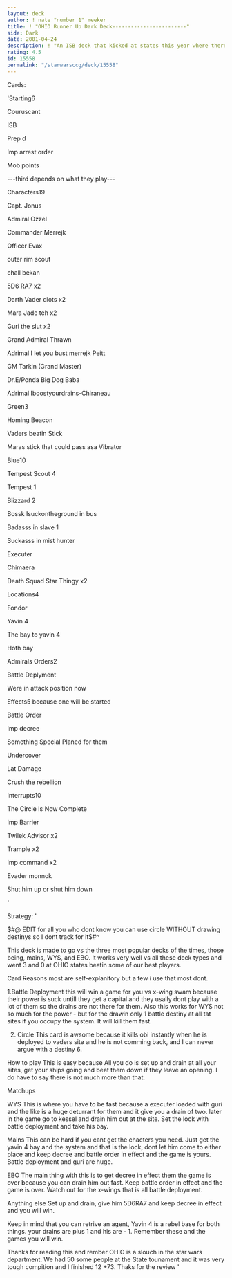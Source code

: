 ```yaml
---
layout: deck
author: ! nate "number 1" meeker
title: ! "OHIO Runner Up Dark Deck------------------------"
side: Dark
date: 2001-04-24
description: ! "An ISB deck that kicked at states this year where there were 50 some people. This deck went 3 and 0."
rating: 4.5
id: 15558
permalink: "/starwarsccg/deck/15558"
---
```

Cards: 

'Starting6

Couruscant

ISB

Prep d

Imp arrest order

Mob points

---third depends on what they play---


Characters19

Capt. Jonus

Admiral Ozzel

Commander Merrejk

Officer Evax

outer rim scout

chall bekan

5D6 RA7 x2

Darth Vader dlots x2

Mara Jade teh x2

Guri the slut x2

Grand Admiral Thrawn

Adrimal I let you bust merrejk Peitt

GM Tarkin (Grand Master)

Dr.E/Ponda Big Dog Baba

Adrimal Iboostyourdrains-Chiraneau


Green3

Homing Beacon

Vaders beatin Stick

Maras stick that could pass asa Vibrator


Blue10

Tempest Scout 4

Tempest 1

Blizzard 2

Bossk Isuckontheground in bus

Badasss in slave 1

Suckasss in mist hunter

Executer

Chimaera

Death Squad Star Thingy x2


Locations4

Fondor

Yavin 4

The bay to yavin 4

Hoth bay


Admirals Orders2

Battle Deplyment

Were in attack position now


Effects5 because one will be started

Battle Order

Imp decree

Something Special Planed for them

Undercover

Lat Damage

Crush the rebellion


Interrupts10

The Circle Is Now Complete

Imp Barrier

Twilek Advisor x2

Trample x2

Imp command x2

Evader monnok

Shut him up or shut him down



'

Strategy: '

$#@ EDIT for all you who dont know you can use circle WITHOUT drawing destinys so I dont track for it$#^


This deck is made to go vs the three most popular decks of the times, those being, mains, WYS, and EBO. It works very well vs all these deck types and went 3 and 0 at OHIO states beatin some of our best players.


Card Reasons most are self-explanitory but a few i use that most dont.

1.Battle Deployment this will win a game for you vs x-wing swam because their power is suck untill they get a capital and they usally dont play with a lot of them so the drains are not there for them. Also this works for WYS not so much for the power - but for the drawin only 1 battle destiny at all tat sites if you occupy the system. It will kill them fast.

2. Circle This card is awsome because it kills obi instantly when he is deployed to vaders site and he is not comming back, and I can never argue with a destiny 6.


How to play This is easy because All you do is set up and drain at all your sites, get your ships going and beat them down if they leave an opening. I do have to say there is not much more than that.


Matchups

WYS This is where you have to be fast because a executer loaded with guri and the like is a huge deturrant for them and it give you a drain of two. later in the game go to kessel and drain him out at the site. Set the lock with battle deployment and take his bay.


Mains This can be hard if you cant get the chacters you need. Just get the yavin 4 bay and the system and that is the lock, dont let him come to either place and keep decree and battle order in effect and the game is yours. Battle deployment and guri are huge.


EBO The main thing with this is to get decree in effect them the game is over because you can drain him out fast. Keep battle order in effect and the game is over. Watch out for the x-wings that is all battle deployment.


Anything else Set up and drain, give him 5D6RA7 and keep decree in effect and you will win. 


Keep in mind that you can retrive an agent, Yavin 4 is a rebel base for both things. your drains are plus 1 and his are - 1. Remember these and the games you will win.

Thanks for reading this and rember OHIO is a slouch in the star wars department. We had 50 some people at the State tounament and it was very tough compition and I finished 12 +73. Thaks for the review  '
